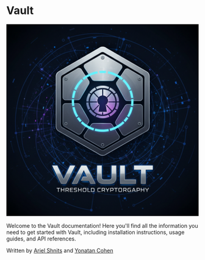 # Vault

![Vault Logo](assets/logo.png)

Welcome to the Vault documentation! Here you'll find all the information you need to get started with Vault, including installation instructions, usage guides, and API references.

Written by [Ariel Shnits](https://github.com/arielShnits99) and [Yonatan Cohen](https://github.com/jonco5555)
